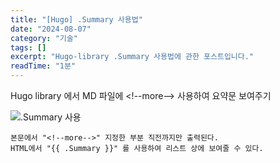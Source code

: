 ```yaml
---
title: "[Hugo] .Summary 사용법"
date: "2024-08-07"
category: "기술"
tags: []
excerpt: "Hugo-library .Summary 사용법에 관한 포스트입니다."
readTime: "1분"
---
```


Hugo library 에서 MD 파일에  &lt;!--more--&gt;  사용하여 요약문 보여주기
<!--more-->
![.Summary 사용](https://github.com/user-attachments/assets/42e76be2-9749-47c2-92a4-a14ea5f91237)

```
본문에서 "<!--more-->" 지정한 부분 직전까지만 출력된다.
HTML에서 "{{ .Summary }}" 를 사용하여 리스트 상에 보여줄 수 있다.
```